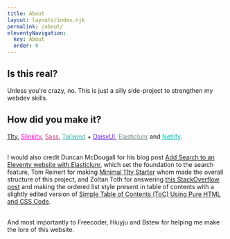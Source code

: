 ```yaml
---
title: About
layout: layouts/index.njk
permalink: /about/
eleventyNavigation:
  key: About
  order: 0
---
```


## Is this real?
Unless you're crazy, no. This is just a silly side-project to strengthen my webdev skills.

## How did you make it?
<a href="https://www.11ty.dev" style="color: #222;">11ty</a>, <a href="https://slinkity.dev" style="color: #ff00d4;">Slinkity</a>, <a href="https://sass-lang.com" style="color: #BF4080;">Sass</a>, <a href="https://tailwindcss.com" style="color: #38B2AC;">Tailwind</a> + <a href="https://daisyui.com" style="color: #6419e6;">DaisyUI</a>, <a href="https://www.npmjs.com/package/elasticlunr" style="color: #708284;">Elasticlunr</a> and <a href="https://www.netlify.com" style="color: #00C7B7;">Netlify</a>.<br><br>

I would also credit Duncan McDougall for his blog post <a href="https://www.belter.io/eleventy-search/">Add Search to an Eleventy website with Elasticlunr</a>, which set the foundation to the search feature, Tom Reinert for making <a href="https://github.com/tomreinert/minimal-11ty-tailwind-starter">Minimal 11ty Starter</a> whom made the overall structure of this project, and Zoltan Toth for answering <a href="https://stackoverflow.com/questions/10405945/html-ordered-list-1-1-1-2-nested-counters-and-scope-not-working">this StackOverflow post</a> and making the ordered list style present in table of contents with a slightly edited version of <a href="https://www.tipsandtricks-hq.com/simple-table-of-contents-toc-using-pure-html-and-css-code-9217">Simple Table of Contents (ToC) Using Pure HTML and CSS Code</a>.<br><br>

And most importantly to Freecoder, Hiuyju and Bstew for helping me make the lore of this website.